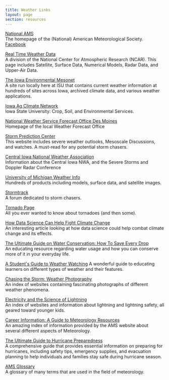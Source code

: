 ```yaml
---
title: Weather Links
layout: page
section: resources
---
```


[National AMS](http://www.ametsoc.org/) <br>
The homepage of the (National) American Meteorological Society. [Facebook](http://www.facebook.com/ametsoc)

[Real Time Weather Data](http://www.rap.ucar.edu/weather/) <br>
A division of the National Center for Atmospheric Research (NCAR). This page includes Satellite, Surface Data, Numerical Models, Radar Data, and Upper-Air Data.

[The Iowa Environmental Mesonet](http://mesonet.agron.iastate.edu) <br>
A site run locally here at ISU that contains current weather information at hundreds of sites across Iowa, archived climate data, and various weather applications.

[Iowa Ag Climate Network](https://mesonet.agron.iastate.edu/agweather/) <br>
Iowa State University: Crop, Soil, and Environmental Services.

[National Weather Service Forecast Office Des Moines](https://www.weather.gov/dmx/) <br>
Homepage of the local Weather Forecast Office

[Storm Prediction Center](http://www.spc.noaa.gov/) <br>
This website includes severe weather outlooks, Mesoscale Discussions, and watches. A must-read for any potential storm chasers.

[Central Iowa National Weather Association](http://www.iowa-nwa.com/) <br>
Information about the Central Iowa NWA, and the Severe Storms and Doppler Radar Conference

[University of Michigan Weather Info](https://weather.engin.umich.edu/wxnet/) <br>
Hundreds of products including models, surface data, and satellite images.

[Stormtrack](http://www.stormtrack.org/forums/) <br>
A forum dedicated to storm chasers.

[Tornado Page](http://www.tornadoproject.com/) <br>
All you ever wanted to know about tornadoes (and then some).

[How Data Science Can Help Fight Climate Change](https://datascienceprograms.com/learn/how-data-science-can-help-fight-climate-change/) <br>
An interesting article looking at how data science could help combat climate change and its effects.

[The Ultimate Guide on Water Conservation: How To Save Every Drop](http://californiadegrees.org/the-ultimate-guide-on-water-conservation-how-to-save-every-drop/) <br>
An educating resource regarding water usage and how you can conserve more of it in your everyday life.

[A Student's Guide to Weather Watching](https://www.aaastateofplay.com/a-students-guide-to-weather-watching-on-the-playground-and-beyond/) <be>
A wonderful guide to educating learners on different types of weather and their features.

[Chasing the Storm: Weather Photography](https://mjjsales.com/chasing-the-storm-weather-photography/) <br>
An index of websites containing fascinating photographs of different weather phenomena.

[Electricity and the Science of Lightning](http://www.widespreadsales.com/Electricity-and-the-Science-of-Lightning) <br>
An index of websites and information about lightning and lightning safety, all geared toward younger kids.

[Career Information: A Guide to Meteorology Resources](https://ametsoc.org/index.cfm/ams/education-careers/careers/career-guides-tools/) <br>
An amazing index of information provided by the AMS website about several different aspects of Meteorology.

[The Ultimate Guide to Hurricane Preparedness](https://resortinsider.org/the-ultimate-guide-to-hurricane-preparedness/)  
A comprehensive guide that provides essential information on preparing for hurricanes, including safety tips, emergency supplies, and evacuation planning to help individuals and families stay safe during hurricane season.

[AMS Glossary](http://glossary.ametsoc.org/wiki/Main_Page) <br>
A glossary of many terms that are used in the field of meteorology.

